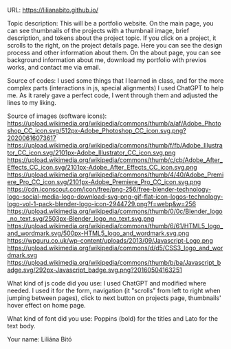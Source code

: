 URL: https://lilianabito.github.io/

Topic description: This will be a portfolio website. On the main page, you can see thumbnails of the projects with a thumbnail image, brief description, and tokens about the project topic. If you click on a project, it scrolls to the right, on the project details page. Here you can see the design process and other information about them. On the about page, you can see background information about me, download my portfolio with previos works, and contact me via email.

Source of codes: I used some things that I learned in class, and for the more complex parts (interactions in js, special alignments) I used ChatGPT to help me. As it rarely gave a perfect code, I went through them and adjusted the lines to my liking.

Source of images (software icons):
https://upload.wikimedia.org/wikipedia/commons/thumb/a/af/Adobe_Photoshop_CC_icon.svg/512px-Adobe_Photoshop_CC_icon.svg.png?20200616073617
https://upload.wikimedia.org/wikipedia/commons/thumb/f/fb/Adobe_Illustrator_CC_icon.svg/2101px-Adobe_Illustrator_CC_icon.svg.png
https://upload.wikimedia.org/wikipedia/commons/thumb/c/cb/Adobe_After_Effects_CC_icon.svg/2101px-Adobe_After_Effects_CC_icon.svg.png
https://upload.wikimedia.org/wikipedia/commons/thumb/4/40/Adobe_Premiere_Pro_CC_icon.svg/2101px-Adobe_Premiere_Pro_CC_icon.svg.png
https://cdn.iconscout.com/icon/free/png-256/free-blender-technology-logo-social-media-logo-download-svg-png-gif-flat-icon-logos-technology-logo-vol-1-pack-blender-logo-icon-2944729.png?f=webp&w=256
https://upload.wikimedia.org/wikipedia/commons/thumb/0/0c/Blender_logo_no_text.svg/2503px-Blender_logo_no_text.svg.png
https://upload.wikimedia.org/wikipedia/commons/thumb/6/61/HTML5_logo_and_wordmark.svg/500px-HTML5_logo_and_wordmark.svg.png
https://wpguru.co.uk/wp-content/uploads/2013/09/Javascript-Logo.png
https://upload.wikimedia.org/wikipedia/commons/d/d5/CSS3_logo_and_wordmark.svg
https://upload.wikimedia.org/wikipedia/commons/thumb/b/ba/Javascript_badge.svg/292px-Javascript_badge.svg.png?20160504163251

What kind of js code did you use: I used ChatGPT and modified where needed. I used it for the form, navigation (it "scrolls" from left to right when jumping between pages), click to next button on projects page, thumbnails' hover effect on home page.

What kind of font did you use: Poppins (bold) for the titles and Lato for the text body.

Your name: Liliána Bitó